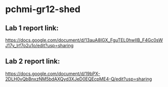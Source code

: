 # pchmi-gr12-shed

## Lab 1 report link:
https://docs.google.com/document/d/13auA8IGX_FguTEL0hwIlB_F4Gc0sWJ17y_lrf7o2u1o/edit?usp=sharing
## Lab 2 report link:
https://docs.google.com/document/d/19bPX-2DLH0vQbBnxzNM5bdAXQyd3XJeD0EQEcpME4-Q/edit?usp=sharing
